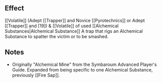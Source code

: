 ## Effect
[[Volatile]] (Adept [[Trapper]] and Novice [[Pyrotechnics]] or Adept [[Trapper]] and \[19\]) & [[Volatile]] of used [[Alchemical Substances|Alchemical Substance]]
A trap that rigs an Alchemical Substance to spatter the victim or to be smashed.
## Notes
* Originally "Alchemical Mine" from the Symbaroum Advanced Player's Guide. Expanded from being specific to one Alchemical Substance, previously [[Fire Sap]].